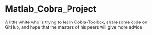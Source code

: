 # Matlab_Cobra_Project
A little white who is trying to learn Cobra-Toolbox, share some code on GitHub, and hope that the masters of his peers will give more advice
